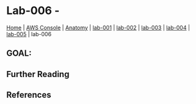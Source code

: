 # Lab-006 -

[Home](../README.md) |
[AWS Console](https://devopsplayground.signin.aws.amazon.com/console) |
[Anatomy](anatomy.md) |
[lab-001](lab-001.md) |
[lab-002](lab-002.md) |
[lab-003](lab-003.md) |
[lab-004](lab-004.md) |
[lab-005](lab-005.md) |
lab-006

## GOAL:





## Further Reading


## References

